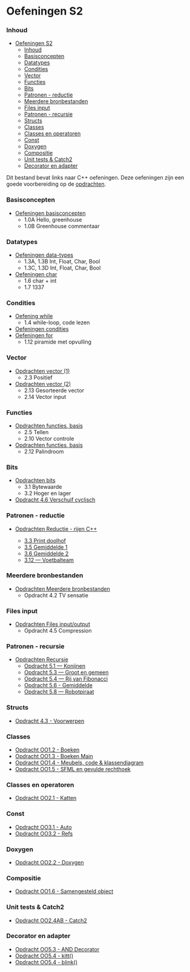 # Oefeningen S2 [](title-id)

### Inhoud[](toc-id)

- [Oefeningen S2 ](#oefeningen-s2-)
    - [Inhoud](#inhoud)
    - [Basisconcepten](#basisconcepten)
    - [Datatypes](#datatypes)
    - [Condities](#condities)
    - [Vector](#vector)
    - [Functies](#functies)
    - [Bits](#bits)
    - [Patronen - reductie](#patronen---reductie)
    - [Meerdere bronbestanden](#meerdere-bronbestanden)
    - [Files input](#files-input)
    - [Patronen - recursie](#patronen---recursie)
    - [Structs](#structs)
    - [Classes](#classes)
    - [Classes en operatoren](#classes-en-operatoren)
    - [Const](#const)
    - [Doxygen](#doxygen)
    - [Compositie](#compositie)
    - [Unit tests \& Catch2](#unit-tests--catch2)
    - [Decorator en adapter](#decorator-en-adapter)

Dit bestand bevat links naar C++ oefeningen. Deze oefeningen zijn een goede voorbereiding op de [opdrachten](../opdrachten/README.md).

### Basisconcepten

- [Oefeningen basisconcepten](../basisconcepten/opdr_basisconcepten.md)
  - 1.0A Hello, greenhouse
  - 1.0B Greenhouse commentaar

### Datatypes

- [Oefeningen data-types](../data-types/opdr_data-types.md)
  - 1.3A, 1.3B Int, Float, Char, Bool
  - 1.3C, 1.3D Int, Float, Char, Bool
- [Oefeningen char](../data-types/char/opdr_char.md)
  - 1.6 char + int
  - 1.7 1337

### Condities

- [Oefening while](../condities/while/opdr_while_lezen.md)
  - 1.4 while-loop, code lezen
- [Oefeningen condities](../condities/opdr_condities.md)
- [Oefeningen for](../condities/for/opdr_piramide.md)
  - 1.12 piramide met opvulling

### Vector

- [Opdrachten vector (1)](../data-types/vector/opdr_vector.md)
  - 2.3 Positief
- [Opdrachten vector (2)](../data-types/vector/opdr_v_sorteren.md)
  - 2.13 Gesorteerde vector
  - 2.14 Vector input

### Functies

- [Opdrachten functies, basis](../functies/basis/opdr_tellen.md)
  - 2.5 Tellen
  - 2.10 Vector controle
- [Opdrachten functies, basis](../functies/basis/opdr_palindroom.md)
  - 2.12 Palindroom

### Bits

- [Opdrachten bits](../bits/opdr_bits_bytes.md)
  - 3.1 Bytewaarde
  - 3.2 Hoger en lager
- [Opdracht 4.6 Verschuif cyclisch](../bits/opdr_bits_cyclisch.md)

### Patronen - reductie

- [Opdrachten Reductie - rijen C++](../patronen/reductie/opdr_rijen.md)

  - [3.3 Print doolhof](../patronen/reductie/opdr_rijen.md#opdracht-33-print-doolhof)
  - [3.5 Gemiddelde 1](../patronen/reductie/opdr_rijen.md#opdracht-35-gemiddelde-1)
  - [3.6 Gemiddelde 2](../patronen/reductie/opdr_rijen.md#opdracht-36-gemiddelde-2)
  - [3.12 — Voetbalteam](../patronen/reductie/opdr_rijen.md#opdracht-312--voetbalteam)

### Meerdere bronbestanden

- [Opdrachten Meerdere bronbestanden](../meerdere-bronbestanden/opdr_TV_sensatie.md)
  - Opdracht 4.2 TV sensatie
  
### Files input

- [Opdrachten Files input/output](../files-input/opdr_compression.md)
  - Opdracht 4.5 Compression

### Patronen - recursie

- [Opdrachten Recursie](../patronen/recursie/opdr_recursie.md)
  - [Opdracht 5.1 — Konijnen](../patronen/recursie/opdr_recursie.md#opdracht-51--konijnen)
  - [Opdracht 5.3 — Groot en gemeen](../patronen/recursie/opdr_recursie.md#opdracht-53--groot-en-gemeen)
  - [Opdracht 5.4 — Rij van Fibonacci](../patronen/recursie/opdr_recursie.md#opdracht-54--rij-van-fibonacci)
  - [Opdracht 5.6 - Gemiddelde](../patronen/recursie/opdr_recursie.md#opdracht-56---gemiddelde)
  - [Opdracht 5.8 — Robotpiraat](../patronen/recursie/opdr_recursie.md#opdracht-58--robotpiraat)

### Structs
- [Opdracht 4.3 - Voorwerpen](../oop-concepten/structs/opdr_structs.md)

### Classes
- [Opdracht OO1.2 - Boeken](../oop-concepten/klassen/opdr_boeken.md#opdracht-oo12-boeken)
- [Opdracht OO1.3 - Boeken Main](../oop-concepten/klassen/opdr_boeken.md#opdracht-oo13-boeken-main)
- [Opdracht OO1.4 - Meubels, code & klassendiagram](../oop-concepten/klassen/opdr_meubels.md)
- [Opdracht OO1.5 - SFML en gevulde rechthoek](../oop-concepten/klassen/opdr_rechthoek.md)

### Classes en operatoren
- [Opdracht OO2.1 - Katten](../oop-concepten/operatoren/opdr_katten.md)

### Const
- [Opdracht OO3.1 - Auto](../oop-concepten/const/opdr_const.md)
- [Opdracht OO3.2 - Refs](../oop-concepten/const/opdr_refs.md)

### Doxygen
- [Opdracht OO2.2 - Doxygen](../oop-concepten/doxygen/opdr_doxygen.md)

### Compositie
- [Opdracht OO1.6 - Samengesteld object](../oop-concepten/klassen/opdr_samengesteld.md)

### Unit tests & Catch2
- [Opdracht OO2.4AB - Catch2](../oop-concepten/unit-tests/opdr_catch2.md)

### Decorator en adapter
- [Opdracht OO5.3 - AND Decorator](../patronen/decorator/opdr_decorator.md#opdracht-oo53--and-decorator)
- [Opdracht OO5.4 - kitt()](../patronen/decorator/opdr_decorator.md#opdracht-oo54-links-rechts-knipperen-met-kitt)
- [Opdracht OO5.4 - blink()](../patronen/decorator/opdr_decorator.md#opdracht-oo55-idem-met-blink)